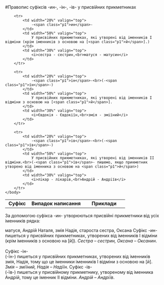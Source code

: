 #Правопис суфiксiв -ин-, -iн-, -iв- у присвiйних прикметниках


<table style="width: 85%;" align="center">
    <body>
        <tr>
            <td width="20%" align="center" valign="top">
                <b>Суфiкс</b>
            </td>  
            <td width="45%" align="center" valign="top">
                <b>Випадок написання</b>
            </td>
            <td width="35%" align="center" valign="top">
                <b>Приклади</b>
            </td>                     
        </tr>

        <tr>
            <td width="20%" valign="top">
                -<span class="p1">ин</span>-
            </td>  
            <td width="50%" valign="top">
                У присвiйних прикметниках, якi утворенi вiд iменникiв I вiдмiни (крiм iменникiв з основою на [<span class="p1">й</span>].)
            </td>
            <td width="30%" valign="top">
                <i>сестра - сестрин,<br>матуся - матусин</i>
            </td>                     
        </tr>

        <tr> 
        	<td width="20%" valign="top">
                -<span class="p1">iн</span>-<br>(-<span class="p1">їн</span>-)
            </td> 
            <td width="50%" valign="top">
                У присвiйних прикметниках, якi утворенi вiд iменникiв I вiдмiни з основою на [<span class="p1">й</span>].
            </td>
            <td width="30%" valign="top">
                <i>Євдокiя - Євдокiїн,<br>змiя - змiїний</i>
            </td>                     
        </tr>

        <tr>
            <td width="20%" valign="top">
                -<span class="p1">iв</span>-<br>(-<span class="p1">їв</span>-)
            </td>  
            <td width="50%" valign="top">
                У присвiйних прикметниках, якi утворенi вiд iменникiв II вiдмiни.<br>(-<span class="p1">їв</span>- пишемо, якщо прикметник утворено вiд iменника з основою на <span class="p1">й</span>)
            </td>
            <td width="30%" valign="top">
                <i>лiкар - лiкарiв,<br>Андрiй - Андрiїв</i>
            </td>                     
        </tr>
    </body>
</table>

<quiz> 
    <question>
       <p> За допомогою суфікса <span class="p1">-ин-</span> утворюються присвійні прикметники від усіх іменників рядка:</p>
           <answer>матуся, Андрій</answer>
           <answer>Наталя, змія</answer>
           <answer>Надія, староста</answer>
           <answer correct>сестра, Оксана</answer>
      <explanation>
Суфікс -<span class="p1">ин</span>- пишеться у присвійних прикметниках, утворених від іменників I відміни (крім іменників з основою на [<span class="p1">й</span>]). <i>Сестра – сестрин, Оксана – Оксанин</i>.<br><br>
Суфікс -<span class="p1">iн</span>-<br>(-<span class="p1">їн</span>-) пишеться у присвійних прикметниках, утворених від іменників змія, Надія, тому що це іменники іменників I відміни з основою на [<span class="p1">й</span>]. <i>Змія – зміїний, Надія – Надіїн</i>.
Суфікс -<span class="p1">iв</span>-<br>(-<span class="p1">їв</span>-) пишеться у присвійному прикметнику, утвореному від іменника Андрій, тому це іменник II відміни. <i>Андрій – Андріїв</i>. 
</explanation>
    </question>
</quiz> 

